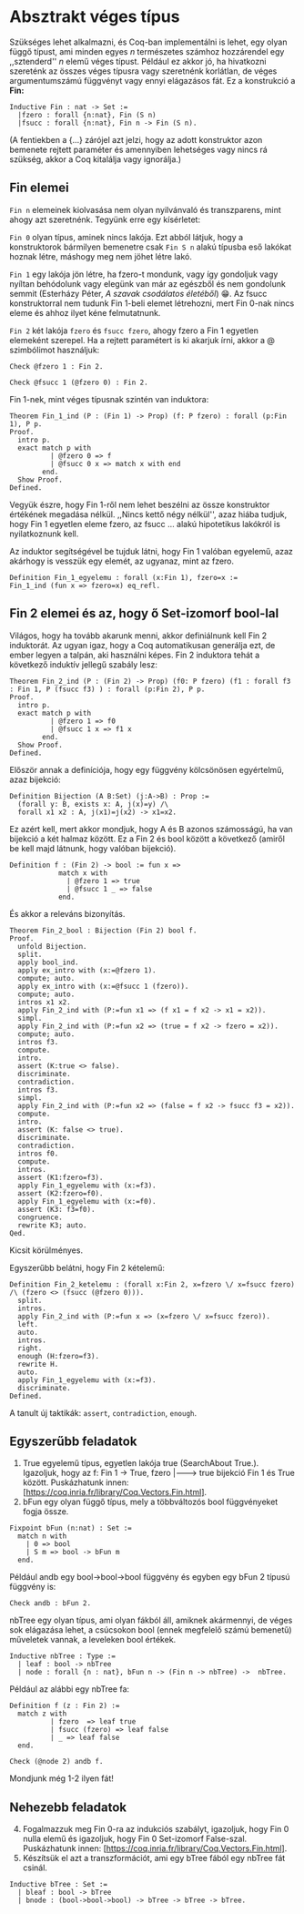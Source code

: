 # Absztrakt véges típus

Szükséges lehet alkalmazni, és Coq-ban implementálni is lehet, egy olyan függő típust, ami minden egyes *n* természetes számhoz hozzárendel egy ,,sztenderd'' *n* elemű véges típust. Például ez akkor jó, ha hivatkozni szereténk az összes véges típusra vagy szeretnénk korlátlan, de véges argumentumszámú függvényt vagy ennyi elágazásos fát. Ez a konstrukció a **Fin:**

````coq 
Inductive Fin : nat -> Set :=
  |fzero : forall {n:nat}, Fin (S n)
  |fsucc : forall {n:nat}, Fin n -> Fin (S n).
````

(A fentiekben a {...} zárójel azt jelzi, hogy az adott konstruktor azon bemenete rejtett paraméter és amennyiben lehetséges vagy nincs rá szükség, akkor a Coq kitalálja vagy ignorálja.)

## Fin elemei

````Fin n```` elemeinek kiolvasása nem olyan nyilvánvaló és transzparens, mint ahogy azt szeretnénk. Tegyünk erre egy kísérletet:

````Fin 0```` olyan típus, aminek nincs lakója. Ezt abból látjuk, hogy a konstruktorok bármilyen bemenetre csak ````Fin S n```` alakú típusba eső lakókat hoznak létre, máshogy meg nem jöhet létre lakó. 

````Fin 1```` egy lakója jön létre, ha fzero-t mondunk, vagy így gondoljuk vagy nyíltan behódolunk vagy elegünk van már az egészből és nem gondolunk semmit (Esterházy Péter, *A szavak csodálatos életéből*) :grin:. Az fsucc konstruktorral nem tudunk Fin 1-beli elemet létrehozni, mert Fin 0-nak nincs eleme és ahhoz ilyet kéne felmutatnunk. 

````Fin 2```` két lakója ````fzero```` és ````fsucc fzero````, ahogy fzero a Fin 1 egyetlen elemeként szerepel. Ha a rejtett paramétert is ki akarjuk írni, akkor a @ szimbólimot használjuk: 
 
````coq
Check @fzero 1 : Fin 2.

Check @fsucc 1 (@fzero 0) : Fin 2.

````

Fin 1-nek, mint véges típusnak szintén van induktora: 

````coq
Theorem Fin_1_ind (P : (Fin 1) -> Prop) (f: P fzero) : forall (p:Fin 1), P p.
Proof.
  intro p.
  exact match p with
          | @fzero 0 => f
          | @fsucc 0 x => match x with end
        end.
  Show Proof.
Defined.
````

Vegyük észre, hogy Fin 1-ről nem lehet beszélni az össze konstruktor értékének megadása nélkül. ,,Nincs kettő négy nélkül'', azaz hiába tudjuk, hogy Fin 1 egyetlen eleme fzero, az fsucc ... alakú hipotetikus lakókról is nyilatkoznunk kell. 

Az induktor segítségével be tujduk látni, hogy Fin 1 valóban egyelemű, azaz akárhogy is vesszük egy elemét, az ugyanaz, mint az fzero.

````coq
Definition Fin_1_egyelemu : forall (x:Fin 1), fzero=x := 
Fin_1_ind (fun x => fzero=x) eq_refl.
````

## Fin 2 elemei és az, hogy ő Set-izomorf bool-lal

Világos, hogy ha tovább akarunk menni, akkor definiálnunk kell Fin 2 induktorát. Az ugyan igaz, hogy a Coq automatikusan generálja ezt, de ember legyen a talpán, aki használni képes. Fin 2 induktora tehát a következő induktív jellegű szabály lesz:

````coq
Theorem Fin_2_ind (P : (Fin 2) -> Prop) (f0: P fzero) (f1 : forall f3 : Fin 1, P (fsucc f3) ) : forall (p:Fin 2), P p.
Proof.
  intro p. 
  exact match p with
          | @fzero 1 => f0
          | @fsucc 1 x => f1 x
        end.
  Show Proof.
Defined.
````
Először annak a definíciója, hogy egy függvény kölcsönösen egyértelmű, azaz bijekció: 

````coq
Definition Bijection (A B:Set) (j:A->B) : Prop := 
  (forall y: B, exists x: A, j(x)=y) /\
  forall x1 x2 : A, j(x1)=j(x2) -> x1=x2. 
````

Ez azért kell, mert akkor mondjuk, hogy A és B azonos számosságú, ha van bijekció a két halmaz között. Ez a Fin 2 és bool között a következő (amiről be kell majd látnunk, hogy valóban bijekció).

````coq
Definition f : (Fin 2) -> bool := fun x => 
            match x with 
              | @fzero 1 => true 
              | @fsucc 1 _ => false 
            end.
````
És akkor a releváns bizonyítás.

````coq
Theorem Fin_2_bool : Bijection (Fin 2) bool f.
Proof.
  unfold Bijection.
  split.
  apply bool_ind.
  apply ex_intro with (x:=@fzero 1).
  compute; auto.
  apply ex_intro with (x:=@fsucc 1 (fzero)).
  compute; auto.
  intros x1 x2.
  apply Fin_2_ind with (P:=fun x1 => (f x1 = f x2 -> x1 = x2)).
  simpl.
  apply Fin_2_ind with (P:=fun x2 => (true = f x2 -> fzero = x2)).
  compute; auto.
  intros f3.
  compute.
  intro.
  assert (K:true <> false).
  discriminate.
  contradiction.
  intros f3.
  simpl.
  apply Fin_2_ind with (P:=fun x2 => (false = f x2 -> fsucc f3 = x2)).
  compute.
  intro.
  assert (K: false <> true).
  discriminate.
  contradiction.
  intros f0.
  compute.
  intros.
  assert (K1:fzero=f3).
  apply Fin_1_egyelemu with (x:=f3).
  assert (K2:fzero=f0).
  apply Fin_1_egyelemu with (x:=f0).
  assert (K3: f3=f0).
  congruence. 
  rewrite K3; auto.
Qed.
````

Kicsit körülményes.

Egyszerűbb belátni, hogy Fin 2 kételemű:

````coq
Definition Fin_2_ketelemu : (forall x:Fin 2, x=fzero \/ x=fsucc fzero) /\ (fzero <> (fsucc (@fzero 0))).
  split.
  intros.
  apply Fin_2_ind with (P:=fun x => (x=fzero \/ x=fsucc fzero)).
  left.
  auto.
  intros.
  right.
  enough (H:fzero=f3).
  rewrite H.
  auto.
  apply Fin_1_egyelemu with (x:=f3).
  discriminate.
Defined.
````

A tanult új taktikák: ````assert````, ````contradiction````, ````enough````.

## Egyszerűbb feladatok

1. True egyelemű típus, egyetlen lakója true (SearchAbout True.). Igazoljuk, hogy az f: Fin 1 -> True, fzero |---> true bijekció Fin 1 és True között. Puskázhatunk innen: [https://coq.inria.fr/library/Coq.Vectors.Fin.html].
2.  bFun egy olyan függő típus, mely a többváltozós bool függvényeket fogja össze. 
````coq
Fixpoint bFun (n:nat) : Set :=
  match n with
    | 0 => bool
    | S m => bool -> bFun m
  end.
````
Például andb egy bool->bool->bool függvény és egyben egy bFun 2 típusú függvény is:

````coq
Check andb : bFun 2.
````
nbTree egy olyan típus, ami olyan fákból áll, amiknek akármennyi, de véges sok elágazása lehet, a csúcsokon bool (ennek megfelelő számú bemenetű) műveletek vannak, a leveleken bool értékek.

````coq
Inductive nbTree : Type :=
  | leaf : bool -> nbTree
  | node : forall {n : nat}, bFun n -> (Fin n -> nbTree) ->  nbTree.
````

Például az alábbi egy nbTree fa:

````coq
Definition f (z : Fin 2) :=  
  match z with 
          | fzero  => leaf true
          | fsucc (fzero) => leaf false
          | _ => leaf false
  end.

Check (@node 2) andb f.
````
Mondjunk még 1-2 ilyen fát!

## Nehezebb feladatok

4. Fogalmazzuk meg Fin 0-ra az indukciós szabályt, igazoljuk, hogy Fin 0 nulla elemű és igazoljuk, hogy Fin 0 Set-izomorf False-szal. Puskázhatunk innen: [https://coq.inria.fr/library/Coq.Vectors.Fin.html].
5. Készítsük el azt a transzformációt, ami egy bTree fából egy nbTree fát csinál.

````coq
Inductive bTree : Set :=
  | bleaf : bool -> bTree
  | bnode : (bool->bool->bool) -> bTree -> bTree -> bTree.
````


